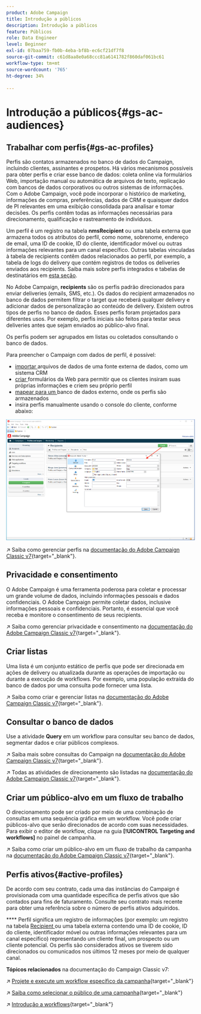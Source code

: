 ```yaml
---
product: Adobe Campaign
title: Introdução a públicos
description: Introdução a públicos
feature: Públicos
role: Data Engineer
level: Beginner
exl-id: 07baa759-fb0b-4eba-bf8b-ec6cf21df7f8
source-git-commit: c61d8aa8e0a68ccc81a6141782f860daf061bc61
workflow-type: tm+mt
source-wordcount: '765'
ht-degree: 34%

---
```


# Introdução a públicos{#gs-ac-audiences}

## Trabalhar com perfis{#gs-ac-profiles}

Perfis são contatos armazenados no banco de dados do Campaign, incluindo clientes, assinantes e prospetos. Há vários mecanismos possíveis para obter perfis e criar esse banco de dados: coleta online via formulários Web, importação manual ou automática de arquivos de texto, replicação com bancos de dados corporativos ou outros sistemas de informações. Com o Adobe Campaign, você pode incorporar o histórico de marketing, informações de compras, preferências, dados de CRM e quaisquer dados de PI relevantes em uma exibição consolidada para analisar e tomar decisões. Os perfis contêm todas as informações necessárias para direcionamento, qualificação e rastreamento de indivíduos.

Um perfil é um registro na tabela **nmsRecipient** ou uma tabela externa que armazena todos os atributos do perfil, como nome, sobrenome, endereço de email, uma ID de cookie, ID do cliente, identificador móvel ou outras informações relevantes para um canal específico. Outras tabelas vinculadas à tabela de recipients contêm dados relacionados ao perfil, por exemplo, a tabela de logs do delivery que contém registros de todos os deliveries enviados aos recipients. Saiba mais sobre perfis integrados e tabelas de destinatários em [esta seção](../dev/datamodel.md#ootb-profiles).

No Adobe Campaign, **recipients** são os perfis padrão direcionados para enviar deliveries (emails, SMS, etc.). Os dados do recipient armazenados no banco de dados permitem filtrar o target que receberá qualquer delivery e adicionar dados de personalização ao conteúdo de delivery. Existem outros tipos de perfis no banco de dados. Esses perfis foram projetados para diferentes usos. Por exemplo, perfis iniciais são feitos para testar seus deliveries antes que sejam enviados ao público-alvo final.

Os perfis podem ser agrupados em listas ou coletados consultando o banco de dados.


Para preencher o Campaign com dados de perfil, é possível:

* [importar ](import.md) arquivos de dados de uma fonte externa de dados, como um sistema CRM
* [criar ](../dev/webapps.md) formulários da Web para permitir que os clientes insiram suas próprias informações e criem seu próprio perfil
* [mapear para um ](../connect/fda.md) banco de dados externo, onde os perfis são armazenados
* insira perfis manualmente usando o console do cliente, conforme abaixo:

![](assets/create-profile.png)


↗️ Saiba como gerenciar perfis na [documentação do Adobe Campaign Classic v7](https://experienceleague.adobe.com/docs/campaign-classic/using/getting-started/profile-management/about-profiles.html){target=&quot;_blank&quot;}.


## Privacidade e consentimento

O Adobe Campaign é uma ferramenta poderosa para coletar e processar um grande volume de dados, incluindo informações pessoais e dados confidenciais. O Adobe Campaign permite coletar dados, inclusive informações pessoais e confidenciais. Portanto, é essencial que você receba e monitore o consentimento de seus recipients.

↗️ Saiba como gerenciar privacidade e consentimento na [documentação do Adobe Campaign Classic v7](https://experienceleague.adobe.com/docs/campaign-classic/using/getting-started/privacy/privacy-and-recommendations.html){target=&quot;_blank&quot;}.

## Criar listas

Uma lista é um conjunto estático de perfis que pode ser direcionada em ações de delivery ou atualizada durante as operações de importação ou durante a execução de workflows. Por exemplo, uma população extraída do banco de dados por uma consulta pode fornecer uma lista.

↗️ Saiba como criar e gerenciar listas na [documentação do Adobe Campaign Classic v7](https://experienceleague.adobe.com/docs/campaign-classic/using/getting-started/profile-management/creating-and-managing-lists.html){target=&quot;_blank&quot;}.

## Consultar o banco de dados

Use a atividade **Query** em um workflow para consultar seu banco de dados, segmentar dados e criar públicos complexos.

↗️ Saiba mais sobre consultas do Campaign na [documentação do Adobe Campaign Classic v7](https://experienceleague.adobe.com/docs/campaign-classic/using/automating-with-workflows/introduction/targeting-data.html){target=&quot;_blank&quot;}.

↗️ Todas as atividades de direcionamento são listadas na [documentação do Adobe Campaign Classic v7](https://experienceleague.adobe.com/docs/campaign-classic/using/automating-with-workflows/targeting-activities/about-targeting-activities.html){target=&quot;_blank&quot;}.

## Criar um público-alvo em um fluxo de trabalho

O direcionamento pode ser criado por meio de uma combinação de consultas em uma sequência gráfica em um workflow. Você pode criar públicos-alvo que serão direcionados de acordo com suas necessidades. Para exibir o editor de workflow, clique na guia **[!UICONTROL Targeting and workflows]** no painel de campanha.

↗️ Saiba como criar um público-alvo em um fluxo de trabalho da campanha na [documentação do Adobe Campaign Classic v7](https://experienceleague.adobe.com/docs/campaign-classic/using/orchestrating-campaigns/orchestrate-campaigns/marketing-campaign-target.html?lang=en#building-the-main-target-in-a-workflow){target=&quot;_blank&quot;}.


## Perfis ativos{#active-profiles}

De acordo com seu contrato, cada uma das instâncias do Campaign é provisionada com uma quantidade específica de perfis ativos que são contados para fins de faturamento. Consulte seu contrato mais recente para obter uma referência sobre o número de perfis ativos adquiridos.

**** Perfil significa um registro de informações (por exemplo: um registro na tabela  [Recipient ](../dev/datamodel.md) ou uma tabela externa contendo uma ID de cookie, ID do cliente, identificador móvel ou outras informações relevantes para um canal específico) representando um cliente final, um prospecto ou um cliente potencial. Os perfis são considerados ativos se tiverem sido direcionados ou comunicados nos últimos 12 meses por meio de qualquer canal.

<!--
You can monitor the number of active profiles used on your instances directly from Campaign Control Panel. 

↗️ For more on this, refer to the [Control Panel documentation](https://docs.adobe.com/content/help/en/control-panel/using/performance-monitoring/active-profiles-monitoring.html).
-->

**Tópicos relacionados** na documentação do Campaign Classic v7:

↗️ [Projete e execute um workflow específico da campanha](https://experienceleague.adobe.com/docs/campaign-classic/using/automating-with-workflows/introduction/building-a-workflow.html){target=&quot;_blank&quot;}

↗️ [Saiba como selecionar o público de uma campanha](https://experienceleague.adobe.com/docs/campaign-classic/using/orchestrating-campaigns/orchestrate-campaigns/marketing-campaign-target.html){target=&quot;_blank&quot;}

↗️ [Introdução a workflows](https://experienceleague.adobe.com/docs/campaign-classic/using/automating-with-workflows/introduction/about-workflows.html){target=&quot;_blank&quot;}
